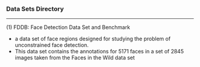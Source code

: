 

### Data Sets Directory

----------------------


(1) FDDB: Face Detection Data Set and Benchmark
 - a data set of face regions designed for studying the problem of unconstrained face detection.
 - This data set contains the annotations for 5171 faces in a set of 2845 images taken from the Faces in the Wild data set


